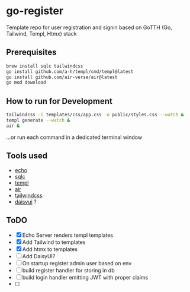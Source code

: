 # go-register

Template repo for user registration and signin based on GoTTH (Go, Tailwind, Templ, Htmx) stack

## Prerequisites

```bash
brew install sqlc tailwindcss
go install github.com/a-h/templ/cmd/templ@latest
go install github.com/air-verse/air@latest
go mod download
```

## How to run for Development

```bash
tailwindcss -i templates/css/app.css -o public/styles.css --watch &
templ generate --watch &
air &
```

...or run each command in a dedicated terminal window

## Tools used

* [echo](https://echo.labstack.com/)
* [sqlc](https://sqlc.dev/)
* [templ](https://github.com/a-h/templ)
* [air](https://github.com/air-verse/air)
* [tailwindcss](https://tailwindcss.com/)
* [daisyui](https://daisyui.com/) ?

## ToDO

* [x] Echo Server renders templ templates
* [x] Add Tailwind to templates
* [x] Add htmx to templates
* [ ] Add DaisyUI?
* [ ] On startup register admin user based on env
* [ ] build register handler for storing in db
* [ ] build login handler emitting JWT with proper claims
* [ ] 

